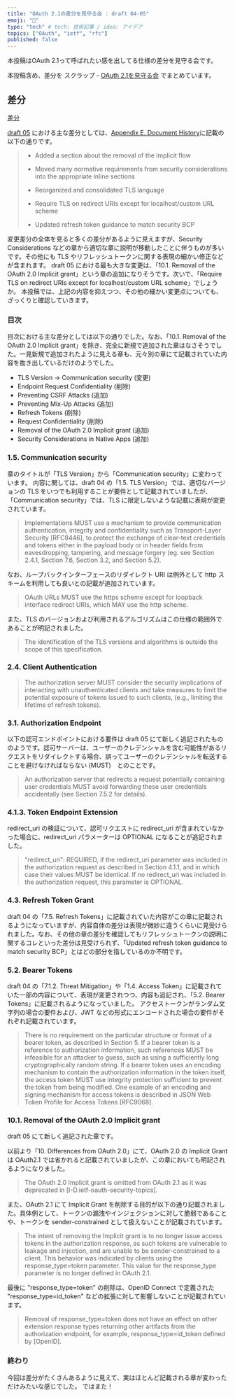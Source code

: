 ```yaml
---
title: "OAuth 2.1の差分を見守る会 : draft 04-05"
emoji: "🙆"
type: "tech" # tech: 技術記事 / idea: アイデア
topics: ["OAuth", "ietf", "rfc"]
published: false
---
```


本投稿はOAuth 2.1って呼ばれたい感を出してる仕様の差分を見守る会です。

本投稿含め、差分を スクラップ - [OAuth 2.1を見守る会](https://zenn.dev/ritou/scraps/098107802f952b) でまとめています。

## 差分

[差分](https://tools.ietf.org/wg/oauth/draft-ietf-oauth-v2-1/draft-ietf-oauth-v2-1-05-from-04.wdiff.html)

[draft 05](https://datatracker.ietf.org/doc/html/draft-ietf-oauth-v2-1-05.txt) における主な差分としては、[Appendix E.  Document History](https://datatracker.ietf.org/doc/html/draft-ietf-oauth-v2-1-05.txt#appendix-E)に記載の以下の通りです。

>   *  Added a section about the removal of the implicit flow
>
>   *  Moved many normative requirements from security considerations
>     into the appropriate inline sections
>
>   *  Reorganized and consolidated TLS language
>
>   *  Require TLS on redirect URIs except for localhost/custom URL
>     scheme
>
>   *  Updated refresh token guidance to match security BCP
>

変更差分の全体を見ると多くの差分があるように見えますが、Security Considerations などの章から適切な章に説明が移動したことに伴うものが多いです。その他にも TLS やリフレッシュトークンに関する表現の細かい修正などが含まれます。
draft 05 における最も大きな変更は、「10.1. Removal of the OAuth 2.0 Implicit grant」という章の追加になりそうです。次いで、「Require TLS on redirect URIs except for localhost/custom URL scheme」でしょうか。
本投稿では、上記の内容を抑えつつ、その他の細かい変更点についても、ざっくりと確認していきます。

### 目次

目次における主な差分としては以下の通りでした。なお、「10.1. Removal of the OAuth 2.0 Implicit grant」を除き、完全に新規で追加された章はなさそうでした。一見新規で追加されたように見える章も、元々別の章にて記載されていた内容を抜き出しているだけのようでした。

- TLS Version -> Communication security (変更)
- Endpoint Request Confidentiality (削除)
- Preventing CSRF Attacks (追加)
- Preventing Mix-Up Attacks (追加)
- Refresh Tokens (削除)
- Request Confidentiality (削除)
- Removal of the OAuth 2.0 Implicit grant (追加)
- Security Considerations in Native Apps (追加)

### 1.5. Communication security

章のタイトルが「TLS Version」から「Communication security」に変わっています。
内容に関しては、draft 04 の「1.5.  TLS Version」では、適切なバージョンの TLS をいつでも利用することが要件として記載されていましたが、「Communication security」では、TLS に限定しないような記載に表現が変更されています。

>    Implementations MUST use a mechanism to provide communication authentication, integrity and confidentiality such as Transport-Layer Security [RFC8446], to protect the exchange of clear-text credentials and tokens either in the payload body or in header fields from eavesdropping, tampering, and message forgery (eg. see Section 2.4.1, Section 7.6, Section 3.2, and Section 5.2).

なお、ループバックインターフェースのリダイレクト URI は例外として http スキームを利用しても良いとの記載が追加されています。

>    OAuth URLs MUST use the https scheme except for loopback interface redirect URIs, which MAY use the http scheme. 

また、TLS のバージョンおよび利用されるアルゴリズムはこの仕様の範囲外であることが明記されました。

>    The identification of the TLS versions and algorithms is outside the scope of this specification. 

### 2.4.  Client Authentication

>   The authorization server MUST consider the security implications of interacting with unauthenticated clients and take measures to limit the potential exposure of tokens issued to such clients, (e.g., limiting the lifetime of refresh tokens).

### 3.1.  Authorization Endpoint

以下の認可エンドポイントにおける要件は draft 05 にて新しく追記されたもののようです。認可サーバーは、ユーザーのクレデンシャルを含む可能性があるリクエストをリダイレクトする場合、誤ってユーザーのクレデンシャルを転送することを避けなければならない (MUST)　とのことです。

>    An authorization server that redirects a request potentially containing user credentials MUST avoid forwarding these user credentials accidentally (see Section 7.5.2 for details).

### 4.1.3.  Token Endpoint Extension

redirect_uri の検証について、認可リクエストに redirect_uri が含まれていなかった場合に、redirect_uri パラメーターは OPTIONAL になることが追記されました。

>    "redirect_uri":  REQUIRED, if the redirect_uri parameter was included in the authorization request as described in Section 4.1.1, and in which case their values MUST be identical.  If no redirect_uri was included in the authorization request, this parameter is OPTIONAL.

### 4.3.  Refresh Token Grant

draft 04 の「7.5.  Refresh Tokens」に記載されていた内容がこの章に記載されるようになっていますが、内容自体の差分は表現が微妙に違うくらいに見受けられました。なお、その他の章の差分を確認してもリフレッシュトークンの説明に関するコレといった差分は見受けられず、「Updated refresh token guidance to match security BCP」とはどの部分を指しているのか不明です。

### 5.2.  Bearer Tokens

draft 04 の「7.1.2.  Threat Mitigation」や「1.4.  Access Token」に記載されていた一部の内容について、表現が変更されつつ、内容も追記され、「5.2.  Bearer Tokens」に記載されるようになっていました。
アクセストークンがランダム文字列の場合の要件および、JWT などの形式にエンコードされた場合の要件がそれぞれ記載されています。

>    There is no requirement on the particular structure or format of a bearer token, as described in Section 5.  If a bearer token is a reference to authorization information, such references MUST be infeasible for an attacker to guess, such as using a sufficiently long cryptographically random string.  If a bearer token uses an encoding mechanism to contain the authorization information in the token itself, the access token MUST use integrity protection sufficient to prevent the token from being modified.  One example of an encoding and signing mechanism for access tokens is described in JSON Web Token Profile for Access Tokens [RFC9068].

### 10.1.  Removal of the OAuth 2.0 Implicit grant

draft 05 にて新しく追記された章です。

以前より「10.  Differences from OAuth 2.0」にて、OAuth 2.0 の Implicit Grant は OAuth2.1 では省かれると記載されていましたが、この章においても明記されるようになりました。

>   The OAuth 2.0 Implicit grant is omitted from OAuth 2.1 as it was deprecated in [I-D.ietf-oauth-security-topics].

また、OAuth 2.1 にて Implicit Grant を削除する目的が以下の通り記載されました。具体例として、トークンの漏洩やインジェクションに対して脆弱であることや、トークンを sender-constrained として扱えないことが記載されています。

>   The intent of removing the Implicit grant is to no longer issue access tokens in the authorization response, as such tokens are vulnerable to leakage and injection, and are unable to be sender-constrained to a client.  This behavior was indicated by clients using the response_type=token parameter.  This value for the response_type parameter is no longer defined in OAuth 2.1.

最後に "response_type=token" の削除は、OpenID Connect で定義された "response_type=id_token" などの拡張に対して影響しないことが記載されています。

>   Removal of response_type=token does not have an effect on other extension response types returning other artifacts from the authorization endpoint, for example, response_type=id_token defined by [OpenID].

### 終わり

今回は差分がたくさんあるように見えて、実はほとんど記載される章が変わっただけみたいな感じでした。
ではまた！